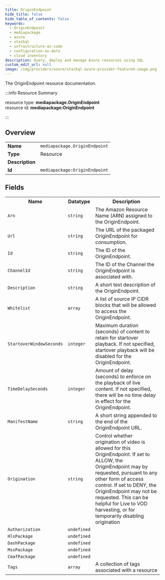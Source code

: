 ```yaml
---
title: OriginEndpoint
hide_title: false
hide_table_of_contents: false
keywords:
  - OriginEndpoint
  - mediapackage
  - azure
  - stackql
  - infrastructure-as-code
  - configuration-as-data
  - cloud inventory
description: Query, deploy and manage Azure resources using SQL
custom_edit_url: null
image: /img/providers/azure/stackql-azure-provider-featured-image.png
---
```

The OriginEndpoint resource documentation.

:::info Resource Summary

<div class="row">
<div class="providerDocColumn">
<span>resource type:&nbsp;<b>mediapackage.OriginEndpoint</b></span><br />
<span>resource id:&nbsp;<b>mediapackage:OriginEndpoint</b></span><br />
</div>
</div>

:::

## Overview
<table><tbody>
<tr><td><b>Name</b></td><td><code>mediapackage.OriginEndpoint</code></td></tr>
<tr><td><b>Type</b></td><td>Resource</td></tr>
<tr><td><b>Description</b></td><td></td></tr>
<tr><td><b>Id</b></td><td><code>mediapackage:OriginEndpoint</code></td></tr>
</tbody></table>

## Fields
<table><tbody>
<tr><th>Name</th><th>Datatype</th><th>Description</th></tr>
<tr><td><code>Arn</code></td><td><code>string</code></td><td>The Amazon Resource Name (ARN) assigned to the OriginEndpoint.</td></tr><tr><td><code>Url</code></td><td><code>string</code></td><td>The URL of the packaged OriginEndpoint for consumption.</td></tr><tr><td><code>Id</code></td><td><code>string</code></td><td>The ID of the OriginEndpoint.</td></tr><tr><td><code>ChannelId</code></td><td><code>string</code></td><td>The ID of the Channel the OriginEndpoint is associated with.</td></tr><tr><td><code>Description</code></td><td><code>string</code></td><td>A short text description of the OriginEndpoint.</td></tr><tr><td><code>Whitelist</code></td><td><code>array</code></td><td>A list of source IP CIDR blocks that will be allowed to access the OriginEndpoint.</td></tr><tr><td><code>StartoverWindowSeconds</code></td><td><code>integer</code></td><td>Maximum duration (seconds) of content to retain for startover playback. If not specified, startover playback will be disabled for the OriginEndpoint.</td></tr><tr><td><code>TimeDelaySeconds</code></td><td><code>integer</code></td><td>Amount of delay (seconds) to enforce on the playback of live content. If not specified, there will be no time delay in effect for the OriginEndpoint.</td></tr><tr><td><code>ManifestName</code></td><td><code>string</code></td><td>A short string appended to the end of the OriginEndpoint URL.</td></tr><tr><td><code>Origination</code></td><td><code>string</code></td><td>Control whether origination of video is allowed for this OriginEndpoint. If set to ALLOW, the OriginEndpoint may by requested, pursuant to any other form of access control. If set to DENY, the OriginEndpoint may not be requested. This can be helpful for Live to VOD harvesting, or for temporarily disabling origination</td></tr><tr><td><code>Authorization</code></td><td><code>undefined</code></td><td></td></tr><tr><td><code>HlsPackage</code></td><td><code>undefined</code></td><td></td></tr><tr><td><code>DashPackage</code></td><td><code>undefined</code></td><td></td></tr><tr><td><code>MssPackage</code></td><td><code>undefined</code></td><td></td></tr><tr><td><code>CmafPackage</code></td><td><code>undefined</code></td><td></td></tr><tr><td><code>Tags</code></td><td><code>array</code></td><td>A collection of tags associated with a resource</td></tr>
</tbody></table>